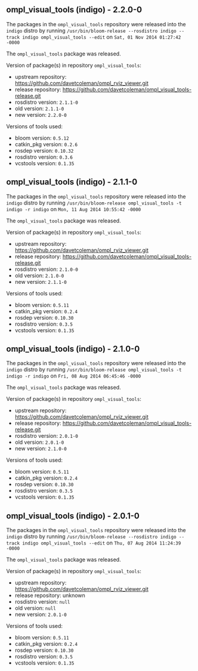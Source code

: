 ## ompl_visual_tools (indigo) - 2.2.0-0

The packages in the `ompl_visual_tools` repository were released into the `indigo` distro by running `/usr/bin/bloom-release --rosdistro indigo --track indigo ompl_visual_tools --edit` on `Sat, 01 Nov 2014 01:27:42 -0000`

The `ompl_visual_tools` package was released.

Version of package(s) in repository `ompl_visual_tools`:
- upstream repository: https://github.com/davetcoleman/ompl_rviz_viewer.git
- release repository: https://github.com/davetcoleman/ompl_visual_tools-release.git
- rosdistro version: `2.1.1-0`
- old version: `2.1.1-0`
- new version: `2.2.0-0`

Versions of tools used:
- bloom version: `0.5.12`
- catkin_pkg version: `0.2.6`
- rosdep version: `0.10.32`
- rosdistro version: `0.3.6`
- vcstools version: `0.1.35`


## ompl_visual_tools (indigo) - 2.1.1-0

The packages in the `ompl_visual_tools` repository were released into the `indigo` distro by running `/usr/bin/bloom-release ompl_visual_tools -t indigo -r indigo` on `Mon, 11 Aug 2014 10:55:42 -0000`

The `ompl_visual_tools` package was released.

Version of package(s) in repository `ompl_visual_tools`:
- upstream repository: https://github.com/davetcoleman/ompl_rviz_viewer.git
- release repository: https://github.com/davetcoleman/ompl_visual_tools-release.git
- rosdistro version: `2.1.0-0`
- old version: `2.1.0-0`
- new version: `2.1.1-0`

Versions of tools used:
- bloom version: `0.5.11`
- catkin_pkg version: `0.2.4`
- rosdep version: `0.10.30`
- rosdistro version: `0.3.5`
- vcstools version: `0.1.35`


## ompl_visual_tools (indigo) - 2.1.0-0

The packages in the `ompl_visual_tools` repository were released into the `indigo` distro by running `/usr/bin/bloom-release ompl_visual_tools -t indigo -r indigo` on `Fri, 08 Aug 2014 06:45:46 -0000`

The `ompl_visual_tools` package was released.

Version of package(s) in repository `ompl_visual_tools`:
- upstream repository: https://github.com/davetcoleman/ompl_rviz_viewer.git
- release repository: https://github.com/davetcoleman/ompl_visual_tools-release.git
- rosdistro version: `2.0.1-0`
- old version: `2.0.1-0`
- new version: `2.1.0-0`

Versions of tools used:
- bloom version: `0.5.11`
- catkin_pkg version: `0.2.4`
- rosdep version: `0.10.30`
- rosdistro version: `0.3.5`
- vcstools version: `0.1.35`


## ompl_visual_tools (indigo) - 2.0.1-0

The packages in the `ompl_visual_tools` repository were released into the `indigo` distro by running `/usr/bin/bloom-release --rosdistro indigo --track indigo ompl_visual_tools --edit` on `Thu, 07 Aug 2014 11:24:39 -0000`

The `ompl_visual_tools` package was released.

Version of package(s) in repository `ompl_visual_tools`:
- upstream repository: https://github.com/davetcoleman/ompl_rviz_viewer.git
- release repository: unknown
- rosdistro version: `null`
- old version: `null`
- new version: `2.0.1-0`

Versions of tools used:
- bloom version: `0.5.11`
- catkin_pkg version: `0.2.4`
- rosdep version: `0.10.30`
- rosdistro version: `0.3.5`
- vcstools version: `0.1.35`


